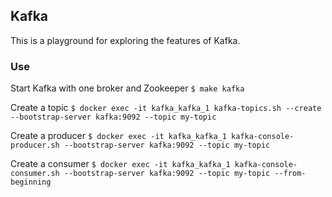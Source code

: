 ## Kafka
This is a playground for exploring the features of Kafka.

### Use
Start Kafka with one broker and Zookeeper
```$ make kafka```

Create a topic
```$ docker exec -it kafka_kafka_1 kafka-topics.sh --create --bootstrap-server kafka:9092 --topic my-topic```

Create a producer
```$ docker exec -it kafka_kafka_1 kafka-console-producer.sh --bootstrap-server kafka:9092 --topic my-topic```

Create a consumer
```$ docker exec -it kafka_kafka_1 kafka-console-consumer.sh --bootstrap-server kafka:9092 --topic my-topic --from-beginning```